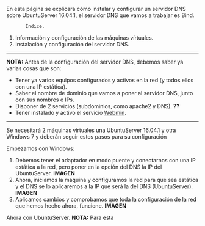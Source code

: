 En esta página se explicará cómo instalar y configurar un servidor DNS sobre UbuntuServer 16.04.1, el servidor DNS que vamos a trabajar es Bind.

           Índice.
           
1. Información y configuración de las máquinas vírtuales.
2. Instalación y configuración del servidor DNS.
___

**NOTA:** Antes de la configuración del servidor DNS, debemos saber ya varias cosas que son:
* Tener ya varios equipos configurados y activos en la red (y todos ellos con una IP estática).
* Saber el nombre de dominio que vamos a poner al servidor DNS, junto con sus nombres e IPs.
* Disponer de 2 servicios (subdominios, como apache2 y DNS). **??**
* Tener instalado y activo el servicio [Webmin](http://www.webmin.com/deb.html).

___

Se necesitará 2 máquinas virtuales una UbuntuServer 16.04.1 y otra Windows 7 y deberán seguir estos pasos para su configuración

Empezamos con Windows:
1. Debemos tener el adaptador en modo puente y conectarnos con una IP estática a la red, pero poner en la opción del DNS la IP del UbuntuServer.
**IMAGEN**
2. Ahora, iniciamos la máquina y configuramos la red para que sea estática y el DNS se lo aplicaremos a la IP que será la del DNS (UbuntuServer).
**IMAGEN**
3. Aplicamos cambios y comprobamos que toda la configuración de la red que hemos hecho ahora, funcione.
**IMAGEN**

Ahora con UbuntuServer.
**NOTA:** Para esta 
